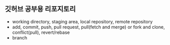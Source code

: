 ## 깃허브 공부용 리포지토리 

- working directory, staging area, local repository, remote repository
- add, commit, push, pull request, pull(fetch and merge) or fork and clone, conflict(pull), revert/rebase 
- branch

<code>
<!DOCTYPE html>
<head><title>제목</title></head>
</code>